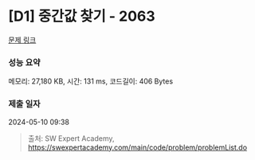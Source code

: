 # [D1] 중간값 찾기 - 2063 

[문제 링크](https://swexpertacademy.com/main/code/problem/problemDetail.do?contestProbId=AV5QPsXKA2UDFAUq) 

### 성능 요약

메모리: 27,180 KB, 시간: 131 ms, 코드길이: 406 Bytes

### 제출 일자

2024-05-10 09:38



> 출처: SW Expert Academy, https://swexpertacademy.com/main/code/problem/problemList.do